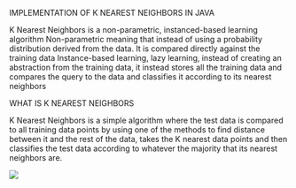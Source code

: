 IMPLEMENTATION OF K NEAREST NEIGHBORS IN JAVA

K Nearest Neighbors is a non-parametric, instanced-based learning algorithm
Non-parametric meaning that instead of using a probability distribution derived from the data. It is compared directly against the training data
Instance-based learning, lazy learning, instead of creating an abstraction from the training data, it instead stores all the training data and compares the query to the data and classifies it according to its nearest neighbors

WHAT IS K NEAREST NEIGHBORS

K Nearest Neighbors is a simple algorithm where the test data is compared to all training data points by using one of the methods to find distance between it and the rest of the data, takes the K nearest data points and then classifies the test data according to whatever the majority that its nearest neighbors are.

![](images/knn1.png)

